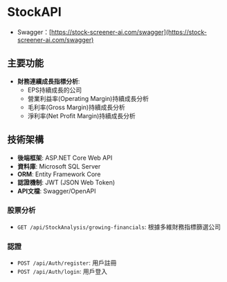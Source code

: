 # StockAPI

  - Swagger：[https://stock-screener-ai.com/swagger](https://stock-screener-ai.com/swagger) 

## 主要功能
 
- **財務連續成長指標分析**: 
  - EPS持續成長的公司
  - 營業利益率(Operating Margin)持續成長分析
  - 毛利率(Gross Margin)持續成長分析
  - 淨利率(Net Profit Margin)持續成長分析


## 技術架構
- **後端框架**: ASP.NET Core Web API
- **資料庫**: Microsoft SQL Server
- **ORM**: Entity Framework Core
- **認證機制**: JWT (JSON Web Token)
- **API文檔**: Swagger/OpenAPI



### 股票分析

- `GET /api/StockAnalysis/growing-financials`: 根據多維財務指標篩選公司

### 認證

- `POST /api/Auth/register`: 用戶註冊
- `POST /api/Auth/login`: 用戶登入





